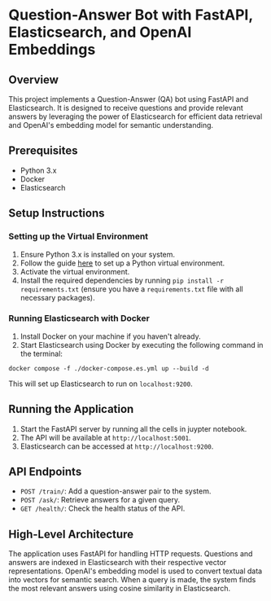 # Question-Answer Bot with FastAPI, Elasticsearch, and OpenAI Embeddings

## Overview
This project implements a Question-Answer (QA) bot using FastAPI and Elasticsearch. It is designed to receive questions and provide relevant answers by leveraging the power of Elasticsearch for efficient data retrieval and OpenAI's embedding model for semantic understanding.

## Prerequisites
- Python 3.x
- Docker
- Elasticsearch

## Setup Instructions

### Setting up the Virtual Environment
1. Ensure Python 3.x is installed on your system.
2. Follow the guide [here](https://biplov.dev/mastering-python-development-a-step-by-step-guide-to-setting-up-virtual-environments-on-your-pc/) to set up a Python virtual environment.
3. Activate the virtual environment.
4. Install the required dependencies by running `pip install -r requirements.txt` (ensure you have a `requirements.txt` file with all necessary packages).

### Running Elasticsearch with Docker
1. Install Docker on your machine if you haven't already.
2. Start Elasticsearch using Docker by executing the following command in the terminal:

```
docker compose -f ./docker-compose.es.yml up --build -d
```
This will set up Elasticsearch to run on `localhost:9200`.

## Running the Application
1. Start the FastAPI server by running all the cells in juypter notebook.
2. The API will be available at `http://localhost:5001`.
3. Elasticsearch can be accessed at `http://localhost:9200`.

## API Endpoints
- `POST /train/`: Add a question-answer pair to the system.
- `POST /ask/`: Retrieve answers for a given query.
- `GET /health/`: Check the health status of the API.

## High-Level Architecture
The application uses FastAPI for handling HTTP requests. Questions and answers are indexed in Elasticsearch with their respective vector representations. OpenAI's embedding model is used to convert textual data into vectors for semantic search. When a query is made, the system finds the most relevant answers using cosine similarity in Elasticsearch.

